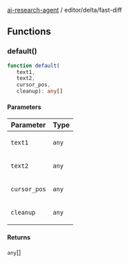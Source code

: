 [ai-research-agent](../../index.md) / editor/delta/fast-diff

## Functions

### default()

```ts
function default(
   text1, 
   text2, 
   cursor_pos, 
   cleanup): any[]
```

#### Parameters

<table>
<thead>
<tr>
<th>Parameter</th>
<th>Type</th>
</tr>
</thead>
<tbody>
<tr>
<td>

`text1`

</td>
<td>

`any`

</td>
</tr>
<tr>
<td>

`text2`

</td>
<td>

`any`

</td>
</tr>
<tr>
<td>

`cursor_pos`

</td>
<td>

`any`

</td>
</tr>
<tr>
<td>

`cleanup`

</td>
<td>

`any`

</td>
</tr>
</tbody>
</table>

#### Returns

`any`[]
